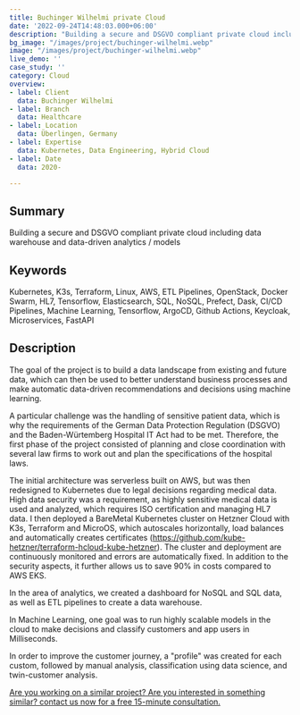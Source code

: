 ```yaml
---
title: Buchinger Wilhelmi private Cloud
date: '2022-09-24T14:48:03.000+06:00'
description: "Building a secure and DSGVO compliant private cloud including data warehouse and data-driven analytics / models"
bg_image: "/images/project/buchinger-wilhelmi.webp"
image: "/images/project/buchinger-wilhelmi.webp"
live_demo: ''
case_study: ''
category: Cloud
overview:
- label: Client
  data: Buchinger Wilhelmi
- label: Branch
  data: Healthcare
- label: Location
  data: Überlingen, Germany
- label: Expertise
  data: Kubernetes, Data Engineering, Hybrid Cloud
- label: Date
  data: 2020-

---
```


## Summary

Building a secure and DSGVO compliant private cloud including data warehouse and data-driven analytics / models

## Keywords

Kubernetes, K3s, Terraform, Linux, AWS, ETL Pipelines, OpenStack, Docker Swarm, HL7, Tensorflow, Elasticsearch, SQL, NoSQL, Prefect, Dask, CI/CD Pipelines, Machine Learning, Tensorflow, ArgoCD, Github Actions, Keycloak, Microservices, FastAPI

## Description

The goal of the project is to build a data landscape from existing and future data, which can then be used to better understand business processes and make automatic data-driven recommendations and decisions using machine learning. 

A particular challenge was the handling of sensitive patient data, which is why the requirements of the German Data Protection Regulation (DSGVO) and the Baden-Würtemberg Hospital IT Act had to be met.
Therefore, the first phase of the project consisted of planning and close coordination with several law firms to work out and plan the specifications of the hospital laws.

The initial architecture was serverless built on AWS, but was then redesigned to Kubernetes due to legal decisions regarding medical data. High data security was a requirement, as highly sensitive medical data is used and analyzed, which requires ISO certification and managing HL7 data. 
I then deployed a BareMetal Kubernetes cluster on Hetzner Cloud with K3s, Terraform and MicroOS, which autoscales horizontally, load balances and automatically creates certificates (https://github.com/kube-hetzner/terraform-hcloud-kube-hetzner). The cluster and deployment are continuously monitored and errors are automatically fixed. In addition to the security aspects, it further allows us to save 90% in costs compared to AWS EKS.

In the area of analytics, we created a dashboard for NoSQL and SQL data, as well as ETL pipelines to create a data warehouse. 

In Machine Learning, one goal was to run highly scalable models in the cloud to make decisions and classify customers and app users in Milliseconds. 

In order to improve the customer journey, a "profile" was created for each custom, followed by manual analysis, classification using data science, and twin-customer analysis.  

[Are you working on a similar project? Are you interested in something similar? contact us now for a free 15-minute consultation.](/contact/)
